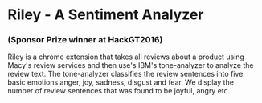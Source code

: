 # Riley - A Sentiment Analyzer 
### (Sponsor Prize winner at HackGT2016)

Riley is a chrome extension that takes all reviews about a product using Macy's review services and then use's IBM's tone-analyzer to analyze the review text. The tone-analyzer classifies the review sentences into five basic emotions anger, joy, sadness, disgust and fear. We display the number of review sentences that was found to be joyful, angry etc.

